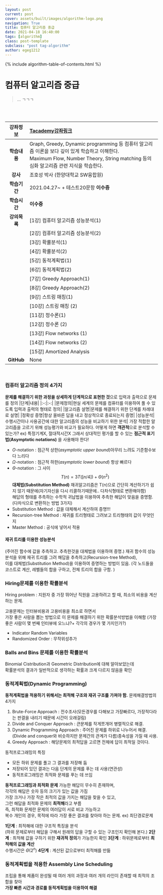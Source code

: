 ```yaml
---
layout: post
current: post
cover: assets/built/images/algorithm-logo.png
navigation: True
title: 컴퓨터 알고리즘 중급
date: 2021-04-18 16:40:00
tags: [algorithm]
class: post-template
subclass: "post tag-algorithm"
author: egeg1212
---
```


{% include algorithm-table-of-contents.html %}

# 컴퓨터 알고리즘 중급

> ... ㄱㄱㄱ

<br><br>

| **강좌정보** | [Tacademy강좌링크](https://tacademy.skplanet.com/live/player/onlineLectureDetail.action?seq=104)                                                                                        |
| :----------: | :-------------------------------------------------------------------------------------------------------------------------------------------------------------------------------------- |
| **학습내용** | Graph, Greedy, Dynamic programming 등 컴퓨터 알고리즘 이론을 보다 깊이 있게 학습하고 이해한다.<br>Maximum Flow, Number Theory, String matching 등의 심화 알고리즘 관련 지식을 학습한다. |
|   **강사**   | 조호성 박사 (한양대학교 SW융합원)                                                                                                                                                       |
| **학습기간** | 2021.04.27~ + 테스트20문항 **이수중**                                                                                                                                                   |
| **학습시간** | **이수중**                                                                                                                                                                              |
| **강의목록** | [1강] 컴퓨터 알고리즘 성능분석(1)                                                                                                                                                       |
|              | [2강] 컴퓨터 알고리즘 성능분석(2)                                                                                                                                                       |
|              | [3강] 확률분석(1)                                                                                                                                                                       |
|              | [4강] 확률분석(2)                                                                                                                                                                       |
|              | [5강] 동적계획법(1)                                                                                                                                                                     |
|              | [6강] 동적계획법(2)                                                                                                                                                                     |
|              | [7강] Greedy Approach(1)                                                                                                                                                                |
|              | [8강] Greedy Approach(2)                                                                                                                                                                |
|              | [9강] 스트링 매칭(1)                                                                                                                                                                    |
|              | [10강] 스트링 매칭 (2)                                                                                                                                                                  |
|              | [11강] 정수론(1)                                                                                                                                                                        |
|              | [12강] 정수론 (2)                                                                                                                                                                       |
|              | [13강] Flow networks (1)                                                                                                                                                                |
|              | [14강] Flow networks (2)                                                                                                                                                                |
|              | [15강] Amortized Analysis                                                                                                                                                               |
|  **GitHub**  | None                                                                                                                                                                                    |

<br>

### 컴퓨터 알고리즘 정의 4가지

**문제를 해결하기 위한 과정을 상세하게 단계적으로 표현한 것**으로 입력과 출력으로 문제를 정의
|단계|내용|
|:-:|:-:|
|문제정의|현실 세계의 문제를 컴퓨터를 이용하여 풀 수 있도록 입력과 출력의 형태로 정의|
|알고리즘 설명|문제를 해결하기 위한 단계를 차례대로 설명|
|정확성 증명|항상 올바른 답을 내고 정상적으로 종료되는지 증명|
|성능분석|수행시간이나 사용공간에 대한 알고리즘의 성능을 비교하기 위한 분석|
가장 적합한 알고리즘을 고르기 위해 성능평가와 비교가 필요하다.
어떻게 하면 **객관적**으로 분석할 수 있는가?
ex) 특정기계X, 절대적시간X
그래서 상대적인 평가를 할 수 있는 **점근적 표기법(Asymptotic notations)** 을 사용해야 한다!

- $O$-notation : 점근적 상한(_asymptotic upper bound_)아무리 느려도 기준함수보다 느리다
- $\Omega$-notation : 점근적 하한(_asymptotic lower bound_) 항상 빠르다
- $\Theta$-notation : 그 사이
  $$T(n) = 3T([n/4])+\Theta(n^2)$$
  **대체법(Substitution Method)**
  재귀알고리즘은 T(n)으로 간단히 계산하기가 쉽지 않기 때문에(자기자신을 다시 리콜하기때문에.. 다차식형태로 변환해야함)<br>해답의 형태를 추측하는 수학적 귀납법을 이용하여 추측한 해답이 맞음을 증명함.
  (다차식으로 변환하는 방법 3가지)
- Substitution Method : 값을 대체해서 계산하여 증명!!!
- Recursion-tree Method : 재귀를 트리형태로 그려보고 트리형태의 값이 무엇인지
- Master Method : 공식에 넣어서 적용

#### 재귀 트리를 이용한 성능분석

(주어진 함수에 값을 추측하고. 추측한것을 대체법을 이용하여 증명.)
재귀 함수의 성능 분석을 위해 재귀 트리를 그려 해답을 추측하고(Recursion-tree Method),<br>이를 대체법(Substitution Method)을 이용하여 증명하는 방법이 있음.
(각 노드들을 코스트로 계산, 레벨들의 합을 구하고, 전체 트리의 합을 구함. )

### Hiring문제를 이용한 확률분석

Hiring problem : 지원자 중 가장 뛰어난 직원을 고용하려고 할 때, 최소의 비용을 계산하는 문제.

고용문제는 인터뷰비용과 고용비용을 최소로 하면서<br>가장 좋은 사람을 뽑는 방법으로 이 문제를 해결하기 위한 확률분석방법을 이해함
(가장 좋은 사람이 몇 번째 인터뷰에 오느냐?+ 각각의 경우가 몇 가지인가?)

- Indicator Random Variables
- Randomized Order : 무작위성추가

### Balls and Bins 문제를 이용한 확률분석

Binomial Cistribution과 Geometric Distribution에 대해 알아보았는데<br> 확률분석의 결과가 일반적으로 생각하는 확률과 크게 다르지 않음을 확인

### 동적계획법(Dynamic Programming)

**동적계획법을 적용하기 위해서는 최적해 구조와 재귀 구조를 가져야 함.**
문제해결방법의 4가지

1. Brute-Force Approach : 전수조사(모든경우를 다해보고 가장빠르다, 가장적다라는 판결을 내리기 때문에 시간이 오래걸림)
2. Divide and Conquer Approach : 큰문제를 작게쪼개어 병렬적으로 해결.
3. Dynamic Programming Approach : 주어진 문제를 하위로 나누어서 해결.(Divide and conquer와 비슷하지만 문제간의 관계가 다름)종속성을 가질 때 사용.
4. Greedy Approach : 해당문제의 최적답을 고르면 전체에 답이 최적일 것이다.

동적프로그래밍의 특징

- 모든 하위 문제를 풀고 그 결과를 저장해 둠
- 저장되어 있던 결과는 다음 단계의 문제를 푸는 데 사용(연관성)
- 동적프로그래밍은 최적화 문제를 푸는 데 쓰임

**동적프로그래밍과 최적화 문제**
가능한 해답이 무수히 존재하며,<br>각각의 해답은 숫자 등의 크기가 있는 값을 가짐<br>가장 크거나 가장 작은 최적의 값을 가지는 해답을 찾을 수 있고,<br>그런 해답을 최적화 문제의 **최적해**라고 부름<br>즉, 최적화 문제란 문제의 여러답이 서로 비교 가능하고<br>복수 개인의 경우, 목적에 따라 가장 좋은 결과를 찾아야 하는 문제.
ex) 최단경로문제

**1단계** : 최적해에 대한 구조적 특징을 분석<br>(하위 문제로부터 해답을 구해서 원래의 답을 구할 수 있는 구조인지 확인해 본다.)
**2단계** : 최적해 값을 구하기 위한 **재귀적 정의**가 가능한지 확인
**3단계** : 하위문제로부터 **최적해의 값을 계산**<br>수행시간은 $\Theta(2^n)$
**4단계** : 계산된 값으로부터 최적해를 만듦

### 동적계획법을 적용한 Assembly Line Scheduling

조립을 통해 제품이 완성될 때 여러 개의 과정과 여러 개의 라인이 존재할 때 최적의 조합을 찾아<br>**가장 빠른 시간과 경로를 동적계획법을 이용하여 해결**

##
